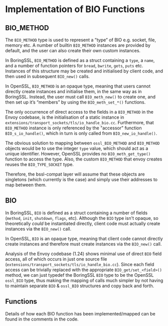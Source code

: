 # Implementation of BIO Functions

## BIO_METHOD

The `BIO_METHOD` type is used to represent a ”type” of BIO e.g. socket, file, memory etc. A number of builtin `BIO_METHOD` instances are provided by default, and the user can also create their own custom instances.

In BoringSSL, `BIO_METHOD` is defined as a struct containing a `type`, a `name`, and a number of function pointers for `bread`, `bwrite`, `gets`, `puts` etc. Instances of this structure may be created and initialised by client code, and then used in subsequent `BIO_new()` calls.

In OpenSSL, `BIO_METHOD` is an opaque type, meaning that users cannot directly create instances and initialise them, in the same way as in BoringSSL. Instead, the user must call `BIO_meth_new()` to create one, and then set up it’s “members” by using the `BIO_meth_set_*()` functions.

The only occurrence of direct access to the fields in a `BIO_METHOD` in the Envoy codebase, is the initialisation of a static instance in `extensions/transport_sockets/tls/io_handle_bio.cc`. Furthermore, that `BIO_METHOD` instance is only referenced by the "accessor" function `BIO_s_io_handle()`, which in turn is only called from `BIO_new_io_handle()`.

The obvious solution to mapping between `ossl_BIO_METHOD` and `BIO_METHOD` objects would be to use the integer `type` value, which should act as a unique identifier. However, OpenSSL provides no `BIO_meth_get_type()` function to access the type. Also, the custom `BIO_METHOD` that envoy creates reuses the `BIO_TYPE_SOCKET` type.

Therefore, the bssl-compat layer will assume that these objects are singletons (which currently is the case) and simply use their addresses to map between them. 

## BIO

In BoringSSL, `BIO` is defined as a struct containing a number of fields (`method`, `init`, `shutdown`, `flags`, etc). Although the `BIO` type isn't opaque, so theoretically _could_ be instantiated directly, client code must actually create instances via the `BIO_new()` call.

In OpenSSL, `BIO` is an opaque type, meaning that client code cannot directly create instances and therefore must create instances via the `BIO_new()` call.

Analysis of the Envoy codebase (1.24) shows minimal use of direct `BIO` field access, all of which occurs in just one source file (`extensions/transport_sockets/tls/io_handle_bio.cc`). Since each field access can be trivially replaced with the appropriate `BIO_get/set_<field>()` method, we can just typedef the BoringSSL `BIO` type to be the OpenSSL `ossl_BIO` type, thus making the mapping of calls much simpler by not having to maintain separate `BIO` & `ossl_BIO` structures and copy back and forth.

## Functions

Details of how each BIO function has been implemented/mapped can be found in the comments in the code.